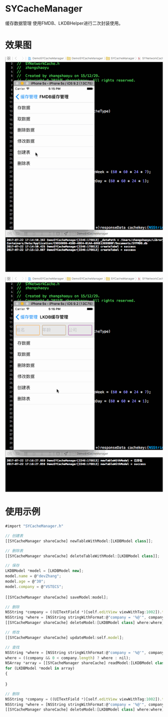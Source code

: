 # SYCacheManager
缓存数据管理
使用FMDB、LKDBHelper进行二次封装使用。

# 效果图

![FMDB](./FMDB.gif)

![LKDBHelper](./LKDBHelper.gif)

# 使用示例
~~~ javascript
#import "SYCacheManager.h"
~~~

~~~ javascript
// 创建表
[[SYCacheManager shareCache] newTableWithModel:[LKDBModel class]];
~~~

~~~ javascript
// 删除表
[[SYCacheManager shareCache] deleteTableWithModel:[LKDBModel class]];
~~~ 

~~~ javascript
// 保存
LKDBModel *model = [LKDBModel new];
model.name = @"devZhang";
model.age = @"30";
model.company = @"VSTECS";

[[SYCacheManager shareCache] saveModel:model];
~~~

~~~ javascript
// 删除
NSString *company = ((UITextField *)[self.editView viewWithTag:1002]).text;
NSString *where = [NSString stringWithFormat:@"company = '%@'", company];
[[SYCacheManager shareCache] deleteModel:[LKDBModel class] where:where];
~~~ 

~~~ javascript
// 修改
[[SYCacheManager shareCache] updateModel:self.model];
~~~ 

~~~ javascript
// 查找
NSString *where = [NSString stringWithFormat:@"company = '%@'", company];
where = ((company && 0 < company.length) ? where : nil);
NSArray *array = [[SYCacheManager shareCache] readModel:[LKDBModel class] where:where];
for (LKDBModel *model in array)
{

}
~~~ 

~~~ javascript
// 删除
NSString *company = ((UITextField *)[self.editView viewWithTag:1002]).text;
NSString *where = [NSString stringWithFormat:@"company = '%@'", company];
[[SYCacheManager shareCache] deleteModel:[LKDBModel class] where:where];
~~~ 


